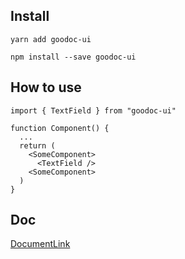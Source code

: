 ## Install

```
yarn add goodoc-ui

npm install --save goodoc-ui
```

## How to use

```
import { TextField } from "goodoc-ui"

function Component() {
  ...
  return (
    <SomeComponent>
      <TextField />
    <SomeComponent>
  )
}
```

## Doc
[DocumentLink](https://goodoc-ui.goodoc.co.kr)
